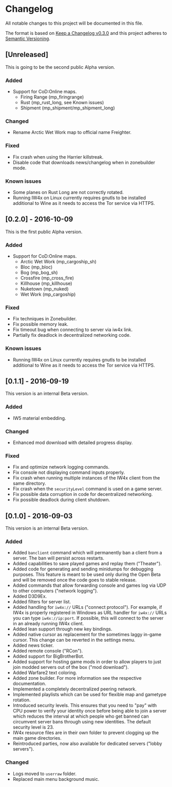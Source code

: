 # Changelog

All notable changes to this project will be documented in this file.

The format is based on [Keep a Changelog v0.3.0](http://keepachangelog.com/en/0.3.0/) and this project adheres to [Semantic Versioning](http://semver.org/).

## [Unreleased]

This is going to be the second public Alpha version.

### Added
- Support for CoD:Online maps.
  - Firing Range (mp_firingrange)
  - Rust (mp_rust_long, see Known issues)
  - Shipment (mp_shipment/mp_shipment_long)

### Changed
- Rename Arctic Wet Work map to official name Freighter.

### Fixed
- Fix crash when using the Harrier killstreak.
- Disable code that downloads news/changelog when in zonebuilder mode.

### Known issues
- Some planes on Rust Long are not correctly rotated.
- Running IW4x on Linux currently requires gnutls to be installed additional to Wine as it needs to access the Tor service via HTTPS.

## [0.2.0] - 2016-10-09

This is the first public Alpha version.

### Added
- Support for CoD:Online maps.
  - Arctic Wet Work (mp_cargoship_sh)
  - Bloc (mp_bloc)
  - Bog (mp_bog_sh)
  - Crossfire (mp_cross_fire)
  - Killhouse (mp_killhouse)
  - Nuketown (mp_nuked)
  - Wet Work (mp_cargoship)

### Fixed
- Fix techniques in Zonebuilder.
- Fix possible memory leak.
- Fix timeout bug when connecting to server via iw4x link.
- Partially fix deadlock in decentralized networking code.

### Known issues
- Running IW4x on Linux currently requires gnutls to be installed additional to Wine as it needs to access the Tor service via HTTPS.

## [0.1.1] - 2016-09-19

This version is an internal Beta version.

### Added
- IW5 material embedding.

### Changed
- Enhanced mod download with detailed progress display.

### Fixed
- Fix and optimize network logging commands.
- Fix console not displaying command inputs properly.
- Fix crash when running multiple instances of the IW4x client from the same directory.
- Fix crash when the `securityLevel` command is used on a game server.
- Fix possible data corruption in code for decentralized networking.
- Fix possible deadlock during client shutdown.

## [0.1.0] - 2016-09-03

This version is an internal Beta version.

### Added
- Added `banclient` command which will permanently ban a client from a server. The ban will persist across restarts.
- Added capabilities to save played games and replay them ("Theater").
- Added code for generating and sending minidumps for debugging purposes. This feature is meant to be used only during the Open Beta and will be removed once the code goes to stable release.
- Added commands that allow forwarding console and games log via UDP to other computers ("network logging").
- Added D3D9Ex.
- Added filters for server list.
- Added handling for `iw4x://` URLs ("connect protocol"). For example, if IW4x is properly registered in Windows as URL handler for `iw4x://` URLs you can type `iw4x://ip:port`. If possible, this will connect to the server in an already running IW4x client.
- Added lean support through new key bindings.
- Added native cursor as replacement for the sometimes laggy in-game cursor. This change can be reverted in the settings menu.
- Added news ticker.
- Added remote console ("RCon").
- Added support for BigBrotherBot.
- Added support for hosting game mods in order to allow players to just join modded servers out of the box ("mod download").
- Added Warfare2 text coloring.
- Added zone builder. For more information see the respective documentation.
- Implemented a completely decentralized peering network.
- Implemented playlists which can be used for flexible map and gametype rotation.
- Introduced security levels. This ensures that you need to "pay" with CPU power to verify your identity once before being able to join a server which reduces the interval at which people who get banned can circumvent server bans through using new identities. The default security level is 23.
- IW4x resource files are in their own folder to prevent clogging up the main game directories.
- Reintroduced parties, now also available for dedicated servers ("lobby servers").

### Changed
- Logs moved to `userraw` folder.
- Replaced main menu background music.
